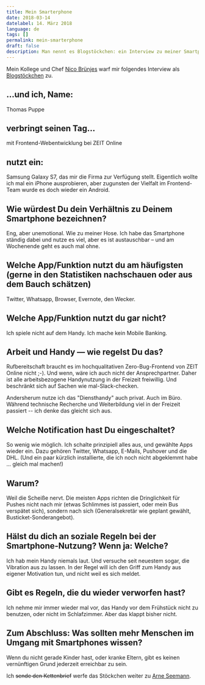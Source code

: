 ```yaml
---
title: Mein Smarterphone
date: 2018-03-14
datelabel: 14. März 2018
language: de
tags: []
permalink: mein-smarterphone
draft: false
description: Man nennt es Blogstöckchen: ein Interview zu meiner Smartphone-Nutzung
---
```


Mein Kollege und Chef [Nico Brünjes](https://twitter.com/nicobruenjes/) warf mir folgendes Interview als [Blogstöckchen](https://couchblog.de/blog/2018/03/13/mein-smarterphone/) zu.

## …und ich, Name:

Thomas Puppe

## verbringt seinen Tag…

mit Frontend-Webentwicklung bei ZEIT Online

## nutzt ein:

Samsung Galaxy S7, das mir die Firma zur Verfügung stellt. Eigentlich wollte ich mal ein iPhone ausprobieren, aber zugunsten der Vielfalt im Frontend-Team wurde es doch wieder ein Android.

## Wie würdest Du dein Verhältnis zu Deinem Smartphone bezeichnen?

Eng, aber unemotional. Wie zu meiner Hose. Ich habe das Smartphone ständig dabei und nutze es viel, aber es ist austauschbar – und am Wochenende geht es auch mal ohne.

## Welche App/Funktion nutzt du am häufigsten (gerne in den Statistiken nachschauen oder aus dem Bauch schätzen)

Twitter, Whatsapp, Browser, Evernote, den Wecker.

## Welche App/Funktion nutzt du gar nicht?

Ich spiele nicht auf dem Handy. Ich mache kein Mobile Banking.

## Arbeit und Handy — wie regelst Du das?

Rufbereitschaft braucht es im hochqualitativen Zero-Bug-Frontend von ZEIT Online nicht ;-). Und wenn, wäre ich auch nicht der Ansprechpartner. Daher ist alle arbeitsbezogene Handynutzung in der Freizeit freiwillig. Und beschränkt sich auf Sachen wie mal-Slack-checken.

Andersherum nutze ich das "Diensthandy" auch privat. Auch im Büro. Während technische Recherche und Weiterbildung viel in der Freizeit passiert -- ich denke das gleicht sich aus.

## Welche Notification hast Du eingeschaltet?

So wenig wie möglich. Ich schalte prinzipiell alles aus, und gewählte Apps wieder ein. Dazu gehören Twitter, Whatsapp, E-Mails, Pushover und die DHL. (Und ein paar kürzlich installierte, die ich noch nicht abgeklemmt habe ... gleich mal machen!)

## Warum?

Weil die Scheiße nervt. Die meisten Apps richten die Dringlichkeit für Pushes nicht nach mir (etwas Schlimmes ist passiert, oder mein Bus verspätet sich), sondern nach sich (Generalsekretär wie geplant gewählt, Busticket-Sonderangebot).

## Hälst du dich an soziale Regeln bei der Smartphone-Nutzung? Wenn ja: Welche?

Ich hab mein Handy niemals laut. Und versuche seit neuestem sogar, die Vibration aus zu lassen. In der Regel will ich den Griff zum Handy aus eigener Motivation tun, und nicht weil es sich meldet.

## Gibt es Regeln, die du wieder verworfen hast?

Ich nehme mir immer wieder mal vor, das Handy vor dem Frühstück nicht zu benutzen, oder nicht im Schlafzimmer. Aber das klappt bisher nicht.

## Zum Abschluss: Was sollten mehr Menschen im Umgang mit Smartphones wissen?

Wenn du nicht gerade Kinder hast, oder kranke Eltern, gibt es keinen vernünftigen Grund jederzeit erreichbar zu sein.


Ich <strike>sende den Kettenbrief</strike> werfe das Stöckchen weiter zu [Arne Seemann](https://arnalyse.de/).
